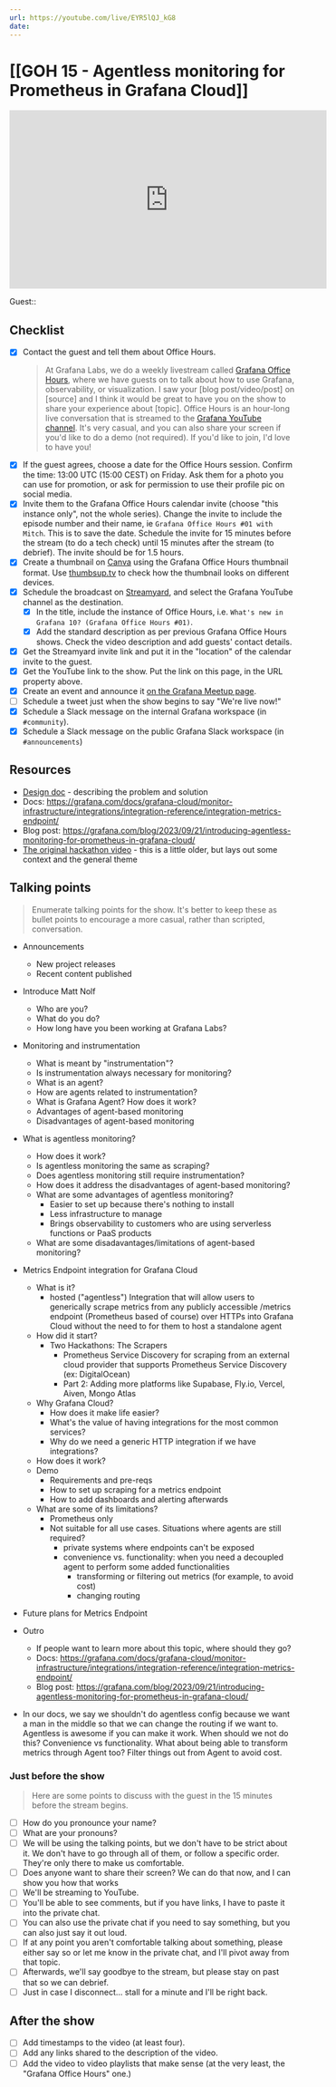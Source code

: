 ```yaml
---
url: https://youtube.com/live/EYR5lQJ_kG8
date:
---
```

# [[GOH 15 - Agentless monitoring for Prometheus in Grafana Cloud]]

<iframe width="560" height="315" src="https://www.youtube.com/embed/" title="YouTube video player" frameborder="0" allow="accelerometer; autoplay; clipboard-write; encrypted-media; gyroscope; picture-in-picture" allowfullscreen></iframe>

Guest:: 

## Checklist

- [x] Contact the guest and tell them about Office Hours.
	> At Grafana Labs, we do a weekly livestream called [Grafana Office Hours](https://www.youtube.com/watch?v=uk7NoagbJ28&list=PLDGkOdUX1Ujrrse-cdj20RRah9hyHdxBu), where we have guests on to talk about how to use Grafana, observability, or visualization. I saw your [blog post/video/post] on [source] and I think it would be great to have you on the show to share your experience about [topic].
	Office Hours is an hour-long live conversation that is streamed to the [Grafana YouTube channel](https://youtube.com/@grafana). It's very casual, and you can also share your screen if you'd like to do a demo (not required). If you'd like to join, I'd love to have you! 
- [x] If the guest agrees, choose a date for the Office Hours session. Confirm the time: 13:00 UTC (15:00 CEST) on Friday. Ask them for a photo you can use for promotion, or ask for permission to use their profile pic on social media.
- [x] Invite them to the Grafana Office Hours calendar invite (choose "this instance only", not the whole series). Change the invite to include the episode number and their name, ie `Grafana Office Hours #01 with Mitch`. This is to save the date. Schedule the invite for 15 minutes before the stream (to do a tech check) until 15 minutes after the stream (to debrief). The invite should be for 1.5 hours.
- [x] Create a thumbnail on [Canva](https://canva.com) using the Grafana Office Hours thumbnail format. Use [thumbsup.tv](https://thumbsup.tv) to check how the thumbnail looks on different devices.
- [x] Schedule the broadcast on [Streamyard](https://streamyard.com), and select the Grafana YouTube channel as the destination.
	- [x] In the title, include the instance of Office Hours, i.e. `What's new in Grafana 10? (Grafana Office Hours #01)`.
	- [x] Add the standard description as per previous Grafana Office Hours shows. Check the video description and add guests' contact details.
- [x] Get the Streamyard invite link and put it in the "location" of the calendar invite to the guest.
- [x] Get the YouTube link to the show. Put the link on this page, in the URL property above.
- [x] Create an event and announce it [on the Grafana Meetup page](https://www.meetup.com/grafana-friends-virtual-meetup-group/).
- [ ] Schedule a tweet just when the show begins to say "We're live now!"
- [x] Schedule a Slack message on the internal Grafana workspace (in `#community`).
- [x] Schedule a Slack message on the public Grafana Slack workspace (in `#announcements`)

## Resources

- [Design doc](https://docs.google.com/document/d/1_gnpPA00ZsxCpoaRwOPGIAp92bsPmNkRqFEAkVAL_H0/edit#heading=h.5sybau7waq2q) - describing the problem and solution
- Docs: https://grafana.com/docs/grafana-cloud/monitor-infrastructure/integrations/integration-reference/integration-metrics-endpoint/
- Blog post: https://grafana.com/blog/2023/09/21/introducing-agentless-monitoring-for-prometheus-in-grafana-cloud/
- [The original hackathon video](https://raintank-corp.slack.com/archives/C04T3F5GCF3/p1679077709938139) - this is a little older, but lays out some context and the general theme

## Talking points

> Enumerate talking points for the show. It's better to keep these as bullet points to encourage a more casual, rather than scripted, conversation.

- Announcements
	- New project releases
	- Recent content published
- Introduce Matt Nolf
	- Who are you?
	- What do you do?
	- How long have you been working at Grafana Labs?
- Monitoring and instrumentation
	- What is meant by "instrumentation"?
	- Is instrumentation always necessary for monitoring?
	- What is an agent?
	- How are agents related to instrumentation?
	- What is Grafana Agent? How does it work?
	- Advantages of agent-based monitoring
	- Disadvantages of agent-based monitoring
- What is agentless monitoring?
	- How does it work?
	- Is agentless monitoring the same as scraping?
	- Does agentless monitoring still require instrumentation?
	- How does it address the disadvantages of agent-based monitoring?
	- What are some advantages of agentless monitoring?
		- Easier to set up because there's nothing to install
		- Less infrastructure to manage
		- Brings observability to customers who are using serverless functions or PaaS products
	- What are some disadavantages/limitations of agent-based monitoring?
- Metrics Endpoint integration for Grafana Cloud
	- What is it?
		- hosted ("agentless") Integration that will allow users to generically scrape metrics from any publicly accessible /metrics endpoint (Prometheus based of course) over HTTPs into Grafana Cloud without the need to for them to host a standalone agent
	- How did it start?
		- Two Hackathons: The Scrapers
			- Prometheus Service Discovery for scraping from an external cloud provider that supports Prometheus Service Discovery (ex: DigitalOcean)
			- Part 2: Adding more platforms like Supabase, Fly.io, Vercel, Aiven, Mongo Atlas
	- Why Grafana Cloud?
		- How does it make life easier?
		- What's the value of having integrations for the most common services?
		- Why do we need a generic HTTP integration if we have integrations?
	- How does it work?
	- Demo
		- Requirements and pre-reqs
		- How to set up scraping for a metrics endpoint
		- How to add dashboards and alerting afterwards
	- What are some of its limitations?
		- Prometheus only
		- Not suitable for all use cases. Situations where agents are still required?
			- private systems where endpoints can't be exposed
			- convenience vs. functionality: when you need a decoupled agent to perform some added functionalities
				- transforming or filtering out metrics (for example, to avoid cost)
				- changing routing
- Future plans for Metrics Endpoint
- Outro
	- If people want to learn more about this topic, where should they go?
	- Docs: https://grafana.com/docs/grafana-cloud/monitor-infrastructure/integrations/integration-reference/integration-metrics-endpoint/
	- Blog post: https://grafana.com/blog/2023/09/21/introducing-agentless-monitoring-for-prometheus-in-grafana-cloud/

- In our docs, we say we shouldn't do agentless config because we want a man in the middle so that we can change the routing if we want to. Agentless is awesome if you can make it work. When should we not do this? Convenience vs functionality. What about being able to transform metrics through Agent too? Filter things out from Agent to avoid cost.

### Just before the show

> Here are some points to discuss with the guest in the 15 minutes before the stream begins.

- [ ] How do you pronounce your name?
- [ ] What are your pronouns?
- [ ] We will be using the talking points, but we don't have to be strict about it. We don't have to go through all of them, or follow a specific order. They're only there to make us comfortable.
- [ ] Does anyone want to share their screen? We can do that now, and I can show you how that works
- [ ] We'll be streaming to YouTube.
- [ ] You'll be able to see comments, but if you have links, I have to paste it into the private chat.
- [ ] You can also use the private chat if you need to say something, but you can also just say it out loud.
- [ ] If at any point you aren't comfortable talking about something, please either say so or let me know in the private chat, and I'll pivot away from that topic.
- [ ] Afterwards, we'll say goodbye to the stream, but please stay on past that so we can debrief.
- [ ] Just in case I disconnect... stall for a minute and I'll be right back.

## After the show

- [ ] Add timestamps to the video (at least four).
- [ ] Add any links shared to the description of the video.
- [ ] Add the video to video playlists that make sense (at the very least, the "Grafana Office Hours" one.)